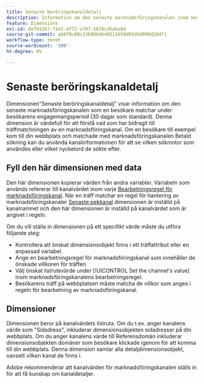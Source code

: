 ```yaml
---
title: Senaste beröringskanaldetalj
description: Information om den senaste marknadsföringskanalen inom besökarens förfallotid för engagemang.
feature: Dimensions
exl-id: def03267-f3e5-4772-a707-5678c45eba6d
source-git-commit: ab0f0c80c13b9064b40511b59d03d9d899d20df1
workflow-type: tm+mt
source-wordcount: '309'
ht-degree: 0%

---
```


# Senaste beröringskanaldetalj

Dimensionen&quot;Senaste beröringskanaldetalj&quot; visar information om den senaste marknadsföringskanalen som en besökare matchar under besökarens engagemangsperiod (30 dagar som standard). Denna dimension är värdefull för att förstå vad som har bidragit till träffmatchningen av en marknadsföringskanal. Om en besökare till exempel kom till din webbplats och matchade med marknadsföringskanalen Betald sökning kan du använda kanalinformationen för att se vilken sökmotor som användes eller vilket nyckelord de sökte efter.

## Fyll den här dimensionen med data

Den här dimensionen kopierar värden från andra variabler. Variabeln som används refererar till kanalvärdet inom varje [Bearbetningsregel för marknadsföringskanal](/help/admin/admin/c-manage-report-suites/c-edit-report-suites/marketing-channels-admin.md). När en träff matchar en regel för hantering av marknadsföringskanaler [Senaste pekkanal](last-touch-channel.md) dimensionen är inställd på kanalnamnet och den här dimensionen är inställd på kanalvärdet som är angivet i regeln.

Om du vill ställa in dimensionen på ett specifikt värde måste du utföra följande steg:

* Kontrollera att önskat dimensionsobjekt finns i ett träffattribut eller en anpassad variabel.
* Ange en bearbetningsregel för marknadsföringskanal som innehåller de önskade villkoren för träffen.
* Välj önskat listrutevärde under [!UICONTROL Set the channel's value] inom marknadsföringskanalens bearbetningsregel.
* Besökarens träff på webbplatsen måste matcha de villkor som anges i regeln för bearbetning av marknadsföringskanal.

## Dimensioner

Dimensionen beror på kanalvärdets listruta. Om du t.ex. anger kanalens värde som &quot;Sidadress&quot;, inkluderar dimensionsobjekten sidadresser på din webbplats. Om du anger kanalens värde till Referensdomän inkluderar dimensionsobjekten domäner som besökare klickade igenom för att komma till din webbplats. Denna dimension samlar alla detaljdimensionsobjekt, oavsett vilken kanal de finns i.

Adobe rekommenderar att kanalvärden för marknadsföringskanalen ställs in för att få kunskap om kanaldetaljer.
